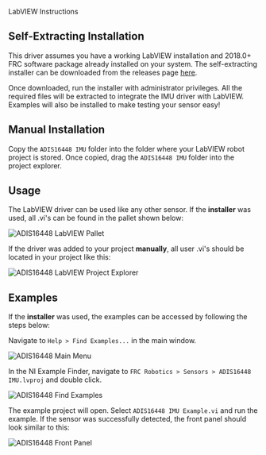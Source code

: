 LabVIEW Instructions

## Self-Extracting Installation
This driver assumes you have a working LabVIEW installation and 2018.0+ FRC software package already installed on your system. The self-extracting installer can be downloaded from the releases page [here](https://github.com/juchong/ADIS16448-RoboRIO-Driver/releases). 

Once downloaded, run the installer with administrator privileges. All the required files will be extracted to integrate the IMU driver with LabVIEW. Examples will also be installed to make testing your sensor easy!

## Manual Installation
Copy the `ADIS16448 IMU` folder into the folder where your LabVIEW robot project is stored. Once copied, drag the `ADIS16448 IMU` folder into the project explorer. 

## Usage
The LabVIEW driver can be used like any other sensor. If the **installer** was used, all .vi's can be found in the pallet shown below:

![ADIS16448 LabVIEW Pallet](https://raw.githubusercontent.com/juchong/ADIS16448-RoboRIO-Driver/master/Reference/pallet.PNG)

If the driver was added to your project **manually**, all user .vi's should be located in your project like this:

![ADIS16448 LabVIEW Project Explorer](https://raw.githubusercontent.com/juchong/ADIS16448-RoboRIO-Driver/master/Reference/RobotProject.PNG)

## Examples
If the **installer** was used, the examples can be accessed by following the steps below:

Navigate to `Help > Find Examples...` in the main window.

![ADIS16448 Main Menu](https://raw.githubusercontent.com/juchong/ADIS16448-RoboRIO-Driver/master/Reference/MainMenu.PNG)

In the NI Example Finder, navigate to `FRC Robotics > Sensors > ADIS16448 IMU.lvproj` and double click. 

![ADIS16448 Find Examples](https://raw.githubusercontent.com/juchong/ADIS16448-RoboRIO-Driver/master/Reference/ExampleFinder.PNG)

The example project will open. Select `ADIS16448 IMU Example.vi` and run the example. If the sensor was successfully detected, the front panel should look similar to this:

![ADIS16448 Front Panel](https://raw.githubusercontent.com/juchong/ADIS16448-RoboRIO-Driver/master/Reference/FrontPanel.png)

